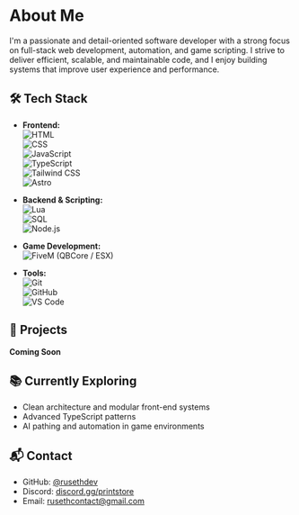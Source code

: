 # About Me

I'm a passionate and detail-oriented software developer with a strong focus on full-stack web development, automation, and game scripting. I strive to deliver efficient, scalable, and maintainable code, and I enjoy building systems that improve user experience and performance.

## 🛠️ Tech Stack

- **Frontend:**  
  ![HTML](https://img.shields.io/badge/-HTML5-E34F26?style=flat&logo=html5&logoColor=white)  
  ![CSS](https://img.shields.io/badge/-CSS3-1572B6?style=flat&logo=css3&logoColor=white)  
  ![JavaScript](https://img.shields.io/badge/-JavaScript-F7DF1E?style=flat&logo=javascript&logoColor=black)  
  ![TypeScript](https://img.shields.io/badge/-TypeScript-3178C6?style=flat&logo=typescript&logoColor=white)  
  ![Tailwind CSS](https://img.shields.io/badge/-TailwindCSS-38B2AC?style=flat&logo=tailwind-css&logoColor=white)  
  ![Astro](https://img.shields.io/badge/-Astro-000000?style=flat&logo=astro&logoColor=white)

- **Backend & Scripting:**  
  ![Lua](https://img.shields.io/badge/-Lua-2C2D72?style=flat&logo=lua&logoColor=white)  
  ![SQL](https://img.shields.io/badge/-SQL-4479A1?style=flat&logo=mysql&logoColor=white)  
  ![Node.js](https://img.shields.io/badge/-Node.js-339933?style=flat&logo=nodedotjs&logoColor=white)

- **Game Development:**  
  ![FiveM](https://img.shields.io/badge/-FiveM-8B8B8B?style=flat&logo=fivem&logoColor=white) (QBCore / ESX)

- **Tools:**  
  ![Git](https://img.shields.io/badge/-Git-F05032?style=flat&logo=git&logoColor=white)  
  ![GitHub](https://img.shields.io/badge/-GitHub-181717?style=flat&logo=github&logoColor=white)  
  ![VS Code](https://img.shields.io/badge/-VS%20Code-007ACC?style=flat&logo=visual-studio-code&logoColor=white)

## 📂 Projects

**Coming Soon**  

## 📚 Currently Exploring

- Clean architecture and modular front-end systems  
- Advanced TypeScript patterns  
- AI pathing and automation in game environments

## 📬 Contact

- GitHub: [@rusethdev](https://github.com/rusethdev)  
- Discord: [discord.gg/printstore](https://discord.gg/printstore)  
- Email: [rusethcontact@gmail.com](mailto:rusethcontact@gmail.com)
